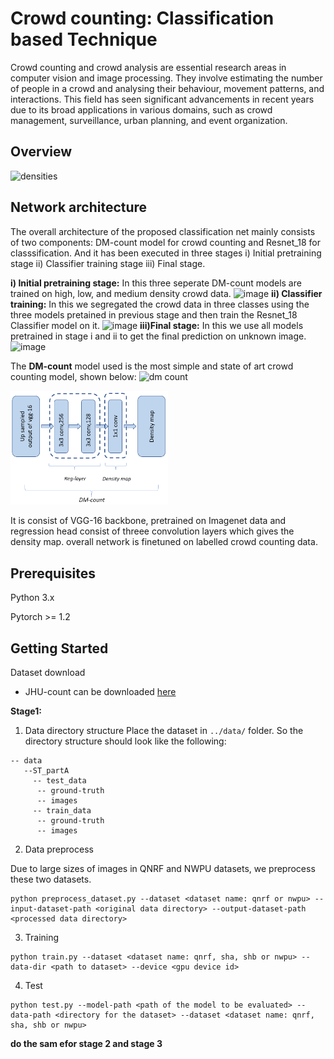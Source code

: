 
# Crowd counting: Classification based Technique

Crowd counting and crowd analysis are essential research areas in computer vision and image processing. They involve estimating the number of people in a crowd and analysing their behaviour, movement patterns, and interactions. This field has seen significant advancements in recent years due to its broad applications in various domains, such as crowd management, surveillance, urban planning, and event organization.


## Overview

![densities](https://github.com/Pshubham1012/Classification-approach/assets/124425044/ca18705a-8db4-4bfd-a1ff-fe2b64d25719)

## Network architecture
The overall architecture of the proposed classification net mainly consists of two components: DM-count model for crowd counting and Resnet_18 for classsification. And it has been executed in three stages i) Initial pretraining stage ii) Classifier training stage iii) Final stage.

**i) Initial pretraining stage:** 
In this three seperate DM-count models are trained on high, low, and medium density crowd data.
![image](https://github.com/Pshubham1012/Classification-approach/assets/124425044/6a276e5b-648e-4150-81a1-d901baec8f13)
**ii) Classifier training:**
In this we segregated the crowd data in three classes using the three models pretained in previous stage and then train the Resnet_18 Classifier model on it.
![image](https://github.com/Pshubham1012/Classification-approach/assets/124425044/691b00e2-3db7-4607-a0a3-2f89c4fd2e29)
**iii)Final stage:**
In this we use all models pretrained in stage i and ii to get the final prediction on unknown image.
![image](https://github.com/Pshubham1012/Classification-approach/assets/124425044/89337109-259a-4841-8de9-d734384b9e95)

The **DM-count** model used is the most simple and state of art crowd counting model, shown below:
![dm count](https://github.com/Pshubham1012/Classification-approach/assets/124425044/0e4585c1-474a-4b58-ade4-aadadb77a14d)

<img src="https://github.com/Pshubham1012/Classification-approach/raw/main/images/dm count.png" alt="Image" style="width: 50%; height: 50%;">

It is consist of VGG-16 backbone, pretrained on Imagenet data and regression head consist of threee convolution layers which gives the density map. overall network is finetuned on labelled crowd counting data.
## Prerequisites

Python 3.x

Pytorch >= 1.2


## Getting Started
Dataset download

+ JHU-count can be downloaded [here](http://www.crowd-counting.com/#download)

**Stage1:**
1. Data directory structure
Place the dataset in `../data/` folder. So the directory structure should look like the following:
```
-- data
   --ST_partA
     -- test_data
      -- ground-truth
      -- images
     -- train_data
      -- ground-truth
      -- images
```

2. Data preprocess

Due to large sizes of images in QNRF and NWPU datasets, we preprocess these two datasets.

```
python preprocess_dataset.py --dataset <dataset name: qnrf or nwpu> --input-dataset-path <original data directory> --output-dataset-path <processed data directory> 
```

3. Training

```
python train.py --dataset <dataset name: qnrf, sha, shb or nwpu> --data-dir <path to dataset> --device <gpu device id>
```

4. Test

```
python test.py --model-path <path of the model to be evaluated> --data-path <directory for the dataset> --dataset <dataset name: qnrf, sha, shb or nwpu>
```
**do the sam efor stage 2 and stage 3**
